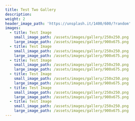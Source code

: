 ```yaml
---
title: Test Two Gallery
description: 
weight: 2
header_image_path: 'https://unsplash.it/1400/600/?random' 
images:
  - title: Test Image
    small_image_path: /assets/images/gallery/250x250.png
    large_image_path: /assets/images/gallery/900x675.png
  - title: Test Image
    small_image_path: /assets/images/gallery/250x250.png
    large_image_path: /assets/images/gallery/900x675.png
  - title: Test Image
    small_image_path: /assets/images/gallery/250x250.png
    large_image_path: /assets/images/gallery/900x675.png
  - title: Test Image
    small_image_path: /assets/images/gallery/250x250.png
    large_image_path: /assets/images/gallery/900x675.png
  - title: Test Image
    small_image_path: /assets/images/gallery/250x250.png
    large_image_path: /assets/images/gallery/900x675.png
  - title: Test Image
    small_image_path: /assets/images/gallery/250x250.png
    large_image_path: /assets/images/gallery/900x675.png
---
```

